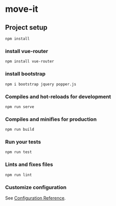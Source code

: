 # move-it

## Project setup
```
npm install
```

### install vue-router
```
npm install vue-router
```

### install bootstrap
```
npm i bootstrap jquery popper.js
```

### Compiles and hot-reloads for development
```
npm run serve
```

### Compiles and minifies for production
```
npm run build
```

### Run your tests
```
npm run test
```

### Lints and fixes files
```
npm run lint
```

### Customize configuration
See [Configuration Reference](https://cli.vuejs.org/config/).

